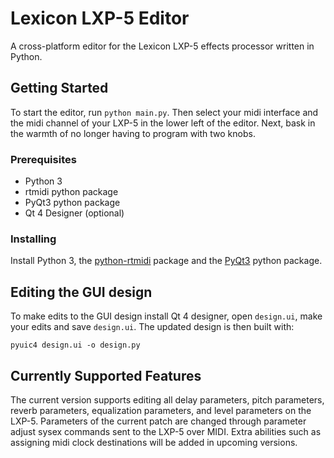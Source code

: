# Lexicon LXP-5 Editor

A cross-platform editor for the Lexicon LXP-5 effects processor written in Python.

## Getting Started

To start the editor, run `python main.py`.  Then select your midi interface and the midi channel of your LXP-5 in the
lower left of the editor.  Next, bask in the warmth of no longer having to program with two knobs.


### Prerequisites

- Python 3
- rtmidi python package
- PyQt3 python package
- Qt 4 Designer (optional)

### Installing

Install Python 3, the [python-rtmidi](https://pypi.python.org/pypi/python-rtmidi) package and the
[PyQt3](https://sourceforge.net/projects/pyqt/files/PyQt3/) python package.

## Editing the GUI design
To make edits to the GUI design install Qt 4 designer, open `design.ui`, make your edits and save `design.ui`.
The updated design is then built with:

`pyuic4 design.ui -o design.py`

## Currently Supported Features
The current version supports editing all delay parameters, pitch parameters, reverb parameters, equalization parameters,
and level parameters on the LXP-5.  Parameters of the current patch are changed through parameter
adjust sysex commands sent to the LXP-5 over MIDI.  Extra abilities such as assigning midi clock destinations will be added in upcoming
versions.

